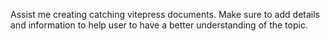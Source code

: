 Assist me creating catching vitepress documents.
Make sure to add details and information to help user to have a better understanding of the topic.